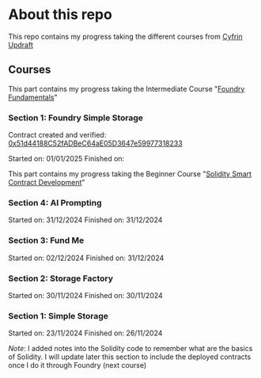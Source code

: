 # About this repo

This repo contains my progress taking the different courses from [Cyfrin Updraft](https://x.com/CyfrinUpdraft)

## Courses

This part contains my progress taking the Intermediate Course "[Foundry Fundamentals](https://updraft.cyfrin.io/courses/foundry/)"

### Section 1: Foundry Simple Storage

Contract created and verified: [0x51d44188C52fADBeC64aE05D3647e59977318233](https://sepolia.etherscan.io/address/0x51d44188C52fADBeC64aE05D3647e59977318233#code)

Started on: 01/01/2025
Finished on:

This part contains my progress taking the Beginner Course "[Solidity Smart Contract Development](https://updraft.cyfrin.io/courses/solidity)"

### Section 4: AI Prompting

Started on: 31/12/2024
Finished on: 31/12/2024

### Section 3: Fund Me

Started on: 02/12/2024
Finished on: 31/12/2024

### Section 2: Storage Factory

Started on: 30/11/2024
Finished on: 30/11/2024

### Section 1: Simple Storage

Started on: 23/11/2024
Finished on: 26/11/2024

*Note*: I added notes into the Solidity code to remember what are the basics of Solidity. I will update later this section to include the deployed contracts once I do it through Foundry (next course)
